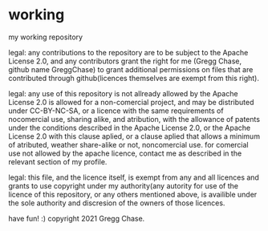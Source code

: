 # working
my working repository

legal: any contributions to the repository are to be subject to the Apache License 2.0, and any contributors grant the right for me (Gregg Chase, github name GreggChase) to grant additional permissions on files that are contributed through github(licences themselves are exempt from this right).

legal: any use of this repository is not allready allowed by the Apache License 2.0 is allowed for a non-comercial project, and may be distributed under CC-BY-NC-SA, or a licence with the same requirements of nocomercial use, sharing alike, and atribution, with the allowance of patents under the conditions described in the Apache License 2.0, or the Apache License 2.0 with this clause aplied, or a clause aplied that allows a minimum of atributed, weather share-alike or not, noncomercial use. for comercial use not allowed by the apache licence, contact me as described in the relevant section of my profile.

legal: this file, and the licence itself, is exempt from any and all licences and grants to use copyright under my authority(any autority for use of the licence of this repository, or any others mentioned above, is availible under the sole authority and discresion of the owners of those licences.

have fun!   :)
copyright 2021 Gregg Chase.
